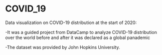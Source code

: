 # COVID_19
Data visualization on COVID-19 distribution at the start of 2020:

-It was a guided project from DataCamp to analyze COVID-19 distribution over the world before and after it was declared as a global panademic

-The dataset was provided by John Hopkins University.
